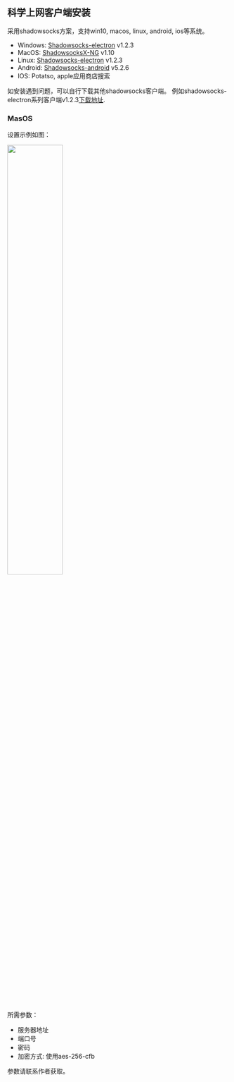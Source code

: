 

## 科学上网客户端安装

采用shadowsocks方案，支持win10, macos, linux, android, ios等系统。

+ Windows: [Shadowsocks-electron](https://ihepbox.ihep.ac.cn/ihepbox/index.php/s/r05fCTTBEsSIpW1) v1.2.3
+ MacOS: [ShadowsocksX-NG](https://ihepbox.ihep.ac.cn/ihepbox/index.php/s/Lq3erI8OTqiswky) v1.10
+ Linux: [Shadowsocks-electron](https://ihepbox.ihep.ac.cn/ihepbox/index.php/s/GQKwS7iOl4Nr6xk) v1.2.3
+ Android: [Shadowsocks-android](https://ihepbox.ihep.ac.cn/ihepbox/index.php/s/ctYj5QqIjdEJehp) v5.2.6
+ IOS: Potatso, apple应用商店搜索


如安装遇到问题，可以自行下载其他shadowsocks客户端。
例如shadowsocks-electron系列客户端v1.2.3[下载地址](https://github.com/nojsja/shadowsocks-electron/releases/tag/v1.2.3).

### MasOS

设置示例如图：

<!-- 设置图片尺寸 -->
<img src="https://zhangzhengde0225.github.io/images/blog/ss_macos_setting.jpg" width="50%"/>
<!-- 
![ss_macos_setting](https://zhangzhengde0225.github.io/images/blog/ss_macos_setting.jpg) -->

所需参数：

+ 服务器地址
+ 端口号
+ 密码
+ 加密方式: 使用aes-256-cfb

参数请联系作者获取。